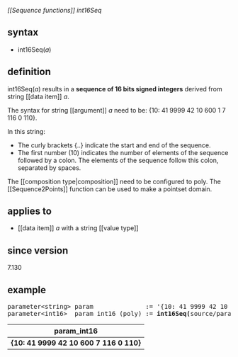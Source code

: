 *[[Sequence functions]] int16Seq*

## syntax

- int16Seq(*a*)

## definition

int16Seq(*a*) results in a **sequence of 16 bits signed integers** derived from string [[data item]] *a*.

The syntax for string [[argument]] *a* need to be: {10: 41 9999 42 10 600 1 7 116 0 110}.

In this string:
- The curly brackets {..} indicate the start and end of the sequence.
- The first number (10) indicates the number of elements of the sequence followed by a colon. The elements of the sequence follow this colon, separated by spaces.

The [[composition type|composition]] need to be configured to poly. The [[Sequence2Points]] function can be used to make a pointset domain.

## applies to

- [[data item]] *a* with a string [[value type]]

## since version

7.130

## example
<pre>
parameter&lt;string&gt; param              := '{10: 41 9999 42 10 600 1 7 116 0 110}';
parameter&lt;int16&gt;  param_int16 (poly) := <B>int16Seq(</B>source/param<B>)</B>;
</pre>

| param_int16                            |
|----------------------------------------|
| **{10: 41 9999 42 10 600 7 116 0 110}**|
